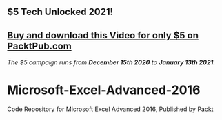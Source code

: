 ## $5 Tech Unlocked 2021!
[Buy and download this Video for only $5 on PacktPub.com](https://www.packtpub.com/product/microsoft-excel-advanced-2016-video/9781839210556)
-----
*The $5 campaign         runs from __December 15th 2020__ to __January 13th 2021.__*

# Microsoft-Excel-Advanced-2016
Code Repository for Microsoft Excel Advanced 2016, Published by Packt
